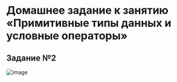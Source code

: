 # Домашнее задание к занятию «Примитивные типы данных и условные операторы»
## Задание №2
![image](https://github.com/user-attachments/assets/a3cff830-8452-405a-989e-d975af961dd6)


